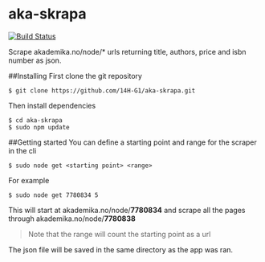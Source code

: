 aka-skrapa
==========
[![Build Status](https://travis-ci.org/14H-G1/aka-skrapa.svg?branch=master)](https://travis-ci.org/14H-G1/aka-skrapa)

Scrape akademika.no/node/* urls returning title, authors, price and isbn number as json.

##Installing
First clone the git repository
```
$ git clone https://github.com/14H-G1/aka-skrapa.git
```
Then install dependencies
```
$ cd aka-skrapa
$ sudo npm update
```

##Getting started
You can define a starting point and range for the scraper in the cli
```
$ sudo node get <starting point> <range>
```
For example
```
$ sudo node get 7780834 5
```
This will start at akademika.no/node/**7780834** and scrape all the pages through akademika.no/node/**7780838**
> Note that the range will count the starting point as a url

The json file will be saved in the same directory as the app was ran.
